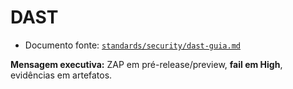 # DAST

- Documento fonte: [`standards/security/dast-guia.md`](../standards/security/dast-guia.md)

**Mensagem executiva:** ZAP em pré-release/preview, **fail em High**, evidências em artefatos.
